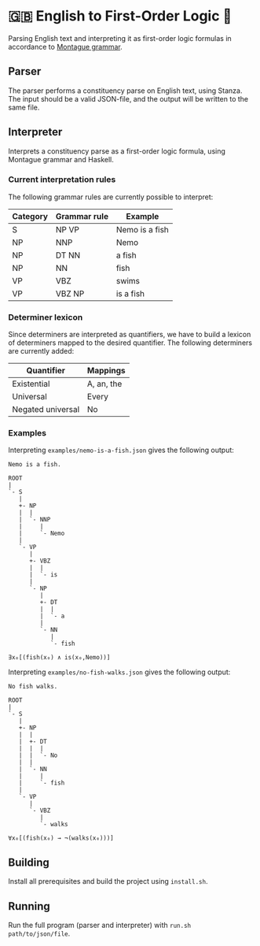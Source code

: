 # 🇬🇧 English to First-Order Logic 💫

Parsing English text and interpreting it as first-order logic formulas in accordance to [Montague grammar](https://en.wikipedia.org/wiki/Montague_grammar).

## Parser

The parser performs a constituency parse on English text, using Stanza. The input should be a valid JSON-file, and the output will be written to the same file.

## Interpreter

Interprets a constituency parse as a first-order logic formula, using Montague grammar and Haskell.

### Current interpretation rules

The following grammar rules are currently possible to interpret:

| Category | Grammar rule   | Example        |
|----------|----------------|----------------|
| S        | NP VP          | Nemo is a fish |
| NP       | NNP            | Nemo           |
| NP       | DT NN          | a fish         |
| NP       | NN             | fish           |
| VP       | VBZ            | swims          |
| VP       | VBZ NP         | is a fish      |

### Determiner lexicon

Since determiners are interpreted as quantifiers, we have to build a lexicon of determiners mapped to the desired quantifier. The following determiners are currently added:

| Quantifier        | Mappings   |
|-------------------|------------|
| Existential       | A, an, the |
| Universal         | Every      |
| Negated universal | No         |

### Examples

Interpreting `examples/nemo-is-a-fish.json` gives the following output:

```
Nemo is a fish.

ROOT
|
`- S
   |
   +- NP
   |  |
   |  `- NNP
   |     |
   |     `- Nemo
   |
   `- VP
      |
      +- VBZ
      |  |
      |  `- is
      |
      `- NP
         |
         +- DT
         |  |
         |  `- a
         |
         `- NN
            |
            `- fish

∃x₀[(fish(x₀) ∧ is(x₀,Nemo))]
```

Interpreting `examples/no-fish-walks.json` gives the following output:

```
No fish walks.

ROOT
|
`- S
   |
   +- NP
   |  |
   |  +- DT
   |  |  |
   |  |  `- No
   |  |
   |  `- NN
   |     |
   |     `- fish
   |
   `- VP
      |
      `- VBZ
         |
         `- walks

∀x₀[(fish(x₀) → ¬(walks(x₀)))]
```

## Building

Install all prerequisites and build the project using `install.sh`.

## Running

Run the full program (parser and interpreter) with `run.sh path/to/json/file`.
